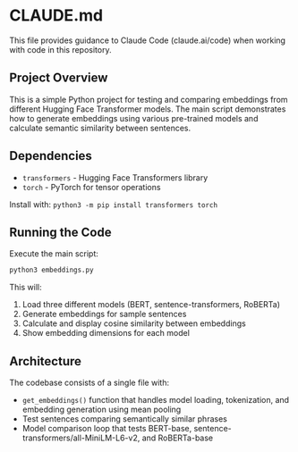 # CLAUDE.md

This file provides guidance to Claude Code (claude.ai/code) when working with code in this repository.

## Project Overview

This is a simple Python project for testing and comparing embeddings from different Hugging Face Transformer models. The main script demonstrates how to generate embeddings using various pre-trained models and calculate semantic similarity between sentences.

## Dependencies

- `transformers` - Hugging Face Transformers library
- `torch` - PyTorch for tensor operations

Install with: `python3 -m pip install transformers torch`

## Running the Code

Execute the main script:
```bash
python3 embeddings.py
```

This will:
1. Load three different models (BERT, sentence-transformers, RoBERTa)
2. Generate embeddings for sample sentences
3. Calculate and display cosine similarity between embeddings
4. Show embedding dimensions for each model

## Architecture

The codebase consists of a single file with:
- `get_embeddings()` function that handles model loading, tokenization, and embedding generation using mean pooling
- Test sentences comparing semantically similar phrases
- Model comparison loop that tests BERT-base, sentence-transformers/all-MiniLM-L6-v2, and RoBERTa-base